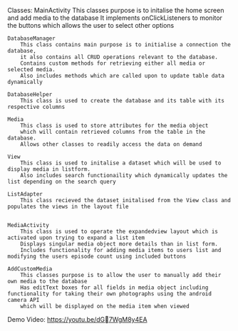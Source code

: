 Classes: 
	MainActivity
		This classes purpose is to initalise the home screen and add media to the database
		It implements onClickListeners to monitor the buttons which allows the user to select other options
		
	DatabaseManager
		This class contains main purpose is to initialise a connection the database,
		it also contains all CRUD operations relevant to the database.
		Contains custom methods for retrieving either all media or selected media.
		Also includes methods which are called upon to update table data dynamically
		
	DatabaseHelper
		This class is used to create the database and its table with its respective columns
		
	Media
		This class is used to store attributes for the media object
		which will contain retrieved columns from the table in the database.
		Allows other classes to readily access the data on demand
		
	View
		This class is used to initalise a dataset which will be used to display media in listform.
		Also includes search functionaility which dynamically updates the list depending on the search query
	
	ListAdapter
		This class recieved the dataset initalised from the View class and populates the views in the layout file
		
	
	MediaActivity
		This class is used to operate the expandedview layout which is activated upon trying to expand a list item
		Displays singular media object more details than in list form.
		Includes functionality for adding media items to users list and modifying the users episode count using included buttons
		
	AddCustomMedia
		This classes purpose is to allow the user to manually add their own media to the database
		Has editText boxes for all fields in media object including functionality for taking their own photographs using the android camera API
		which will be displayed on the media item when viewed
		
		
Demo Video: https://youtu.be/dG7WgM8y4EA
